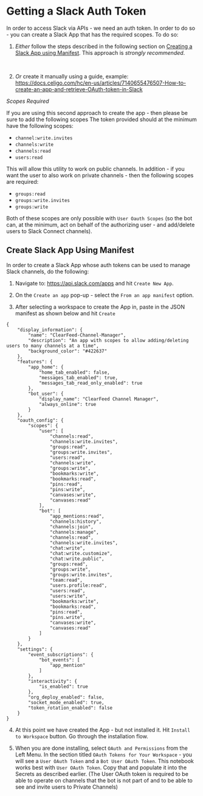 # Getting a Slack Auth Token

In order to access Slack via APIs - we need an auth token. In order to do so - you can create a Slack App that has the required scopes. To do so:

1. _Either_ follow the steps described in the following section on [Creating a Slack App using Manifest](#create-slack-app-using-manifest). This approach is *strongly recommended*.

<br>

2. _Or_ create it manually using a guide, example:
https://docs.celigo.com/hc/en-us/articles/7140655476507-How-to-create-an-app-and-retrieve-OAuth-token-in-Slack

  *Scopes Required*

  If you are using this second approach to create the app - then please be sure to add the following scopes The token provided should at the minimum have the following scopes:

  * `channel:write.invites`
  * `channels:write`
  * `channels:read`
  * `users:read`
  
  This will allow this utility to work on public channels. In addition - if you want the user to also work on private channels - then the following scopes are required:
  * `groups:read`
  * `groups:write.invites`
  * `groups:write`

  Both of these scopes are only possible with `User Oauth Scopes` (so the bot can, at the minimum, act on behalf of the authorizing user - and add/delete users to Slack Connect channels).


## Create Slack App Using Manifest

  In order to create a Slack App whose auth tokens can be used to manage Slack channels, do the following:

1. Navigate to: https://api.slack.com/apps and hit `Create New App`.

2. On the `Create an app` pop-up - select the `From an app manifest` option.

3. After selecting a workspace to create the App in, paste in the JSON manifest as shown below and hit `Create`
```
{
    "display_information": {
        "name": "ClearFeed-Channel-Manager",
        "description": "An app with scopes to allow adding/deleting users to many channels at a time",
        "background_color": "#422637"
    },
    "features": {
        "app_home": {
            "home_tab_enabled": false,
            "messages_tab_enabled": true,
            "messages_tab_read_only_enabled": true
        },
        "bot_user": {
            "display_name": "ClearFeed Channel Manager",
            "always_online": true
        }
    },
    "oauth_config": {
        "scopes": {
            "user": [
                "channels:read",
                "channels:write.invites",
                "groups:read",
                "groups:write.invites",
                "users:read",
                "channels:write",
                "groups:write",
                "bookmarks:write",
                "bookmarks:read",
                "pins:read",
                "pins:write",
                "canvases:write",
                "canvases:read"
            ],
            "bot": [
                "app_mentions:read",
                "channels:history",
                "channels:join",
                "channels:manage",
                "channels:read",
                "channels:write.invites",
                "chat:write",
                "chat:write.customize",
                "chat:write.public",
                "groups:read",
                "groups:write",
                "groups:write.invites",
                "team:read",
                "users.profile:read",
                "users:read",
                "users:write",
                "bookmarks:write",
                "bookmarks:read",
                "pins:read",
                "pins.write",
                "canvases:write",
                "canvases:read"
            ]
        }
    },
    "settings": {
        "event_subscriptions": {
            "bot_events": [
                "app_mention"
            ]
        },
        "interactivity": {
            "is_enabled": true
        },
        "org_deploy_enabled": false,
        "socket_mode_enabled": true,
        "token_rotation_enabled": false
    }
}
```

4. At this point we have created the App - but not installed it. Hit `Install to Workspace` button. Go through the installation flow.

5. When you are done installing, select `OAuth and Permissions` from the Left Menu. In the section titled `OAuth Tokens for Your Workspace` - you will see a `User OAuth Token` and a `Bot User OAuth Token`. This notebook works best with `User OAuth Token`. Copy that and populate it into the Secrets as described earlier. (The User OAuth token is required to be able to operate on channels that the bot is not part of and to be able to see and invite users to Private Channels)

